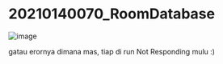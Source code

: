 # 20210140070_RoomDatabase
![image](https://github.com/EhzandHerry/20210140070_RoomDatabase/assets/115150312/ae39749b-d4e0-44ff-9afb-26986e8a8370)

gatau erornya dimana mas, tiap di run Not Responding mulu :)
